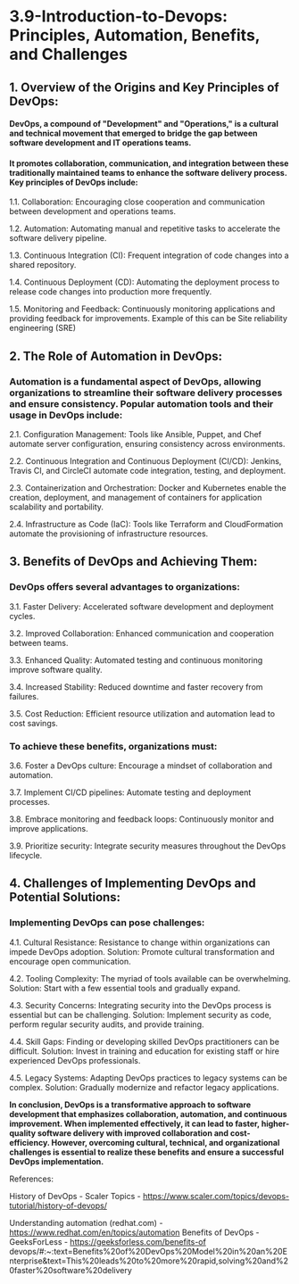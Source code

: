 # 3.9-Introduction-to-Devops: Principles, Automation, Benefits, and Challenges

## 1. Overview of the Origins and Key Principles of DevOps:

#### DevOps, a compound of "Development" and "Operations," is a cultural and technical movement that emerged to bridge the gap between software development and IT operations teams. 
#### It promotes collaboration, communication, and integration between these traditionally maintained teams to enhance the software delivery process. Key principles of DevOps include:

1.1. Collaboration: Encouraging close cooperation and communication between development and operations teams.

1.2. Automation: Automating manual and repetitive tasks to accelerate the software delivery pipeline.

1.3. Continuous Integration (CI): Frequent integration of code changes into a shared repository.

1.4. Continuous Deployment (CD): Automating the deployment process to release code changes into production more frequently.

1.5. Monitoring and Feedback: Continuously monitoring applications and providing feedback for improvements. Example of this can be Site reliability engineering (SRE)
     

## 2. The Role of Automation in DevOps:

### Automation is a fundamental aspect of DevOps, allowing organizations to streamline their software delivery processes and ensure consistency. Popular automation tools and their usage in DevOps include:

2.1. Configuration Management: Tools like Ansible, Puppet, and Chef automate server configuration, ensuring consistency across environments.

2.2. Continuous Integration and Continuous Deployment (CI/CD): Jenkins, Travis CI, and CircleCI automate code integration, testing, and deployment.

2.3. Containerization and Orchestration: Docker and Kubernetes enable the creation, deployment, and management of containers for application scalability and portability.

2.4. Infrastructure as Code (IaC): Tools like Terraform and CloudFormation automate the provisioning of infrastructure resources.

## 3. Benefits of DevOps and Achieving Them:

### DevOps offers several advantages to organizations:

3.1. Faster Delivery: Accelerated software development and deployment cycles.

3.2. Improved Collaboration: Enhanced communication and cooperation between teams.

3.3. Enhanced Quality: Automated testing and continuous monitoring improve software quality.

3.4. Increased Stability: Reduced downtime and faster recovery from failures.

3.5. Cost Reduction: Efficient resource utilization and automation lead to cost savings.

### To achieve these benefits, organizations must:

3.6. Foster a DevOps culture: Encourage a mindset of collaboration and automation.

3.7. Implement CI/CD pipelines: Automate testing and deployment processes.

3.8. Embrace monitoring and feedback loops: Continuously monitor and improve applications.

3.9. Prioritize security: Integrate security measures throughout the DevOps lifecycle.

## 4. Challenges of Implementing DevOps and Potential Solutions:

### Implementing DevOps can pose challenges:

4.1. Cultural Resistance: Resistance to change within organizations can impede DevOps adoption. Solution: Promote cultural transformation and encourage open communication.

4.2. Tooling Complexity: The myriad of tools available can be overwhelming. Solution: Start with a few essential tools and gradually expand.

4.3. Security Concerns: Integrating security into the DevOps process is essential but can be challenging. Solution: Implement security as code, perform regular security audits, and provide training.

4.4. Skill Gaps: Finding or developing skilled DevOps practitioners can be difficult. Solution: Invest in training and education for existing staff or hire experienced DevOps professionals.

4.5. Legacy Systems: Adapting DevOps practices to legacy systems can be complex. Solution: Gradually modernize and refactor legacy applications.


**In conclusion, DevOps is a transformative approach to software development that emphasizes collaboration, automation, and continuous improvement. When implemented effectively, it can lead to faster, higher-quality software delivery with improved collaboration and cost-efficiency. However, overcoming cultural, technical, and organizational challenges is essential to realize these benefits and ensure a successful DevOps implementation.**  


References: 

History of DevOps - Scaler Topics  - https://www.scaler.com/topics/devops-tutorial/history-of-devops/

Understanding automation (redhat.com) - https://www.redhat.com/en/topics/automation 
Benefits of DevOps - GeeksForLess - https://geeksforless.com/benefits-of devops/#:~:text=Benefits%20of%20DevOps%20Model%20in%20an%20Enterprise&text=This%20leads%20to%20more%20rapid,solving%20and%20faster%20software%20delivery 

